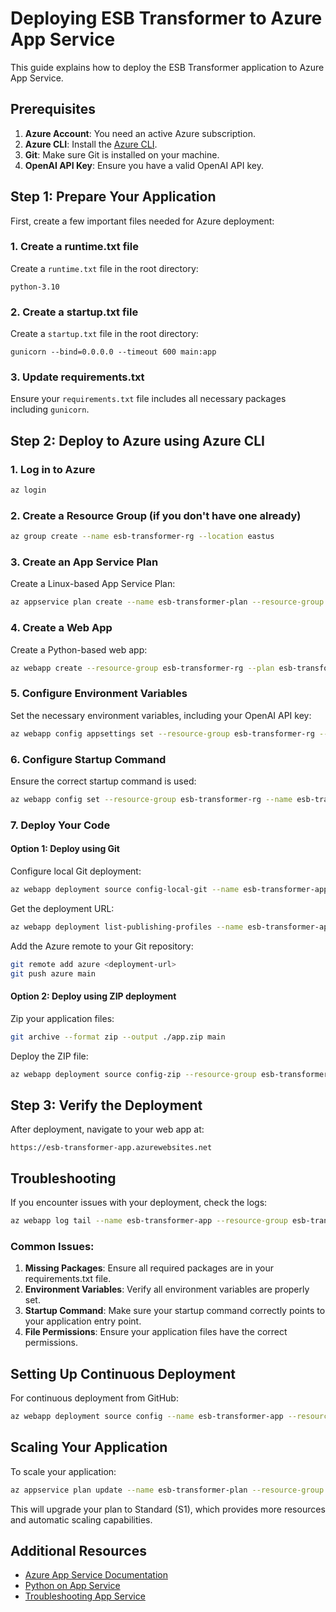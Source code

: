 # Deploying ESB Transformer to Azure App Service

This guide explains how to deploy the ESB Transformer application to Azure App Service.

## Prerequisites

1. **Azure Account**: You need an active Azure subscription.
2. **Azure CLI**: Install the [Azure CLI](https://docs.microsoft.com/en-us/cli/azure/install-azure-cli).
3. **Git**: Make sure Git is installed on your machine.
4. **OpenAI API Key**: Ensure you have a valid OpenAI API key.

## Step 1: Prepare Your Application

First, create a few important files needed for Azure deployment:

### 1. Create a runtime.txt file

Create a `runtime.txt` file in the root directory:

```
python-3.10
```

### 2. Create a startup.txt file

Create a `startup.txt` file in the root directory:

```
gunicorn --bind=0.0.0.0 --timeout 600 main:app
```

### 3. Update requirements.txt

Ensure your `requirements.txt` file includes all necessary packages including `gunicorn`.

## Step 2: Deploy to Azure using Azure CLI

### 1. Log in to Azure

```bash
az login
```

### 2. Create a Resource Group (if you don't have one already)

```bash
az group create --name esb-transformer-rg --location eastus
```

### 3. Create an App Service Plan

Create a Linux-based App Service Plan:

```bash
az appservice plan create --name esb-transformer-plan --resource-group esb-transformer-rg --sku B1 --is-linux
```

### 4. Create a Web App

Create a Python-based web app:

```bash
az webapp create --resource-group esb-transformer-rg --plan esb-transformer-plan --name esb-transformer-app --runtime "PYTHON:3.10" --deployment-local-git
```

### 5. Configure Environment Variables

Set the necessary environment variables, including your OpenAI API key:

```bash
az webapp config appsettings set --resource-group esb-transformer-rg --name esb-transformer-app --settings OPENAI_API_KEY="your-openai-api-key-here" FLASK_APP=main.py
```

### 6. Configure Startup Command

Ensure the correct startup command is used:

```bash
az webapp config set --resource-group esb-transformer-rg --name esb-transformer-app --startup-file "startup.txt"
```

### 7. Deploy Your Code

#### Option 1: Deploy using Git

Configure local Git deployment:

```bash
az webapp deployment source config-local-git --name esb-transformer-app --resource-group esb-transformer-rg
```

Get the deployment URL:

```bash
az webapp deployment list-publishing-profiles --name esb-transformer-app --resource-group esb-transformer-rg --query "[?publishMethod=='MSDeploy'].publishUrl" -o tsv
```

Add the Azure remote to your Git repository:

```bash
git remote add azure <deployment-url>
git push azure main
```

#### Option 2: Deploy using ZIP deployment

Zip your application files:

```bash
git archive --format zip --output ./app.zip main
```

Deploy the ZIP file:

```bash
az webapp deployment source config-zip --resource-group esb-transformer-rg --name esb-transformer-app --src ./app.zip
```

## Step 3: Verify the Deployment

After deployment, navigate to your web app at:
```
https://esb-transformer-app.azurewebsites.net
```

## Troubleshooting

If you encounter issues with your deployment, check the logs:

```bash
az webapp log tail --name esb-transformer-app --resource-group esb-transformer-rg
```

### Common Issues:

1. **Missing Packages**: Ensure all required packages are in your requirements.txt file.
2. **Environment Variables**: Verify all environment variables are properly set.
3. **Startup Command**: Make sure your startup command correctly points to your application entry point.
4. **File Permissions**: Ensure your application files have the correct permissions.

## Setting Up Continuous Deployment

For continuous deployment from GitHub:

```bash
az webapp deployment source config --name esb-transformer-app --resource-group esb-transformer-rg --repo-url https://github.com/yourusername/your-repo --branch main --git-token <your-github-personal-access-token>
```

## Scaling Your Application

To scale your application:

```bash
az appservice plan update --name esb-transformer-plan --resource-group esb-transformer-rg --sku S1
```

This will upgrade your plan to Standard (S1), which provides more resources and automatic scaling capabilities.

## Additional Resources

- [Azure App Service Documentation](https://docs.microsoft.com/en-us/azure/app-service/)
- [Python on App Service](https://docs.microsoft.com/en-us/azure/app-service/configure-language-python)
- [Troubleshooting App Service](https://docs.microsoft.com/en-us/azure/app-service/troubleshoot-diagnostic-logs) 